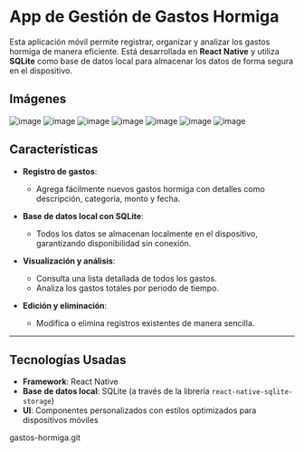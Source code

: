 # App de Gestión de Gastos Hormiga

Esta aplicación móvil permite registrar, organizar y analizar los gastos hormiga de manera eficiente. Está desarrollada en **React Native** y utiliza **SQLite** como base de datos local para almacenar los datos de forma segura en el dispositivo.

## Imágenes
![image](https://github.com/user-attachments/assets/d428bd3e-fd17-4a7e-9e9b-2df57c9ccb51)
![image](https://github.com/user-attachments/assets/462bc326-8eb1-43b7-a9e9-e9f947320d5f)
![image](https://github.com/user-attachments/assets/1f3cdc51-15a0-493b-af98-e1b9cad7f164)
![image](https://github.com/user-attachments/assets/2c7fa294-9e10-412e-bfd6-b741e623967a)
![image](https://github.com/user-attachments/assets/96605b35-7644-4ce7-9341-e82e76c5cb7e)
![image](https://github.com/user-attachments/assets/6421d880-952a-47fb-8ee8-b2e111f60c9b)
![image](https://github.com/user-attachments/assets/1985e208-69b8-41ca-8b3c-724664c1a974)


## Características

- **Registro de gastos**:
  - Agrega fácilmente nuevos gastos hormiga con detalles como descripción, categoría, monto y fecha.

- **Base de datos local con SQLite**:
  - Todos los datos se almacenan localmente en el dispositivo, garantizando disponibilidad sin conexión.

- **Visualización y análisis**:
  - Consulta una lista detallada de todos los gastos.
  - Analiza los gastos totales por periodo de tiempo.

- **Edición y eliminación**:
  - Modifica o elimina registros existentes de manera sencilla.

---

## Tecnologías Usadas

- **Framework**: React Native
- **Base de datos local**: SQLite (a través de la librería `react-native-sqlite-storage`)
- **UI**: Componentes personalizados con estilos optimizados para dispositivos móviles

gastos-hormiga.git
